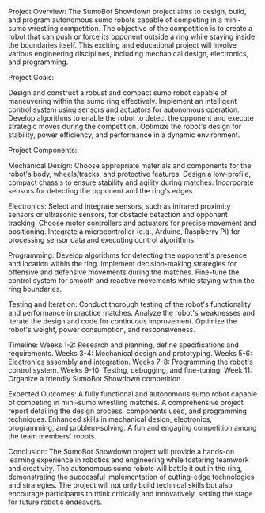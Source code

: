 Project Overview:
The SumoBot Showdown project aims to design, build, and program autonomous sumo robots capable of competing in a mini-sumo wrestling competition. The objective of the competition is to create a robot that can push or force its opponent outside a ring while staying inside the boundaries itself. This exciting and educational project will involve various engineering disciplines, including mechanical design, electronics, and programming.

Project Goals:

Design and construct a robust and compact sumo robot capable of maneuvering within the sumo ring effectively.
Implement an intelligent control system using sensors and actuators for autonomous operation.
Develop algorithms to enable the robot to detect the opponent and execute strategic moves during the competition.
Optimize the robot's design for stability, power efficiency, and performance in a dynamic environment.

Project Components:

Mechanical Design:
Choose appropriate materials and components for the robot's body, wheels/tracks, and protective features.
Design a low-profile, compact chassis to ensure stability and agility during matches.
Incorporate sensors for detecting the opponent and the ring's edges.

Electronics:
Select and integrate sensors, such as infrared proximity sensors or ultrasonic sensors, for obstacle detection and opponent tracking.
Choose motor controllers and actuators for precise movement and positioning.
Integrate a microcontroller (e.g., Arduino, Raspberry Pi) for processing sensor data and executing control algorithms.

Programming:
Develop algorithms for detecting the opponent's presence and location within the ring.
Implement decision-making strategies for offensive and defensive movements during the matches.
Fine-tune the control system for smooth and reactive movements while staying within the ring boundaries.

Testing and Iteration:
Conduct thorough testing of the robot's functionality and performance in practice matches.
Analyze the robot's weaknesses and iterate the design and code for continuous improvement.
Optimize the robot's weight, power consumption, and responsiveness.

Timeline:
Weeks 1-2: Research and planning, define specifications and requirements.
Weeks 3-4: Mechanical design and prototyping.
Weeks 5-6: Electronics assembly and integration.
Weeks 7-8: Programming the robot's control system.
Weeks 9-10: Testing, debugging, and fine-tuning.
Week 11: Organize a friendly SumoBot Showdown competition.

Expected Outcomes:
A fully functional and autonomous sumo robot capable of competing in mini-sumo wrestling matches.
A comprehensive project report detailing the design process, components used, and programming techniques.
Enhanced skills in mechanical design, electronics, programming, and problem-solving.
A fun and engaging competition among the team members' robots.

Conclusion:
The SumoBot Showdown project will provide a hands-on learning experience in robotics and engineering while fostering teamwork and creativity. The autonomous sumo robots will battle it out in the ring, demonstrating the successful implementation of cutting-edge technologies and strategies. The project will not only build technical skills but also encourage participants to think critically and innovatively, setting the stage for future robotic endeavors.
